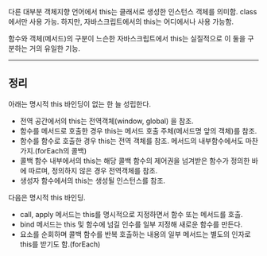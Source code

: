 다른 대부분 객체지향 언어에서 this는 클래서로 생성한 인스턴스 객체를 의미함. class에서만 사용 가능. 하지만, 자바스크립트에서의 this는 어디에서나 사용 가능함.

함수와 객체(메서드)의 구분이 느슨한 자바스크립트에서 this는 실질적으로 이 둘을 구분하는 거의 유일한 기능.

---

## 정리
아래는 명시적 this 바인딩이 없는 한 늘 성립한다.
- 전역 공간에서의 this는 전역객체(window, global) 을 참조.
- 함수를 메서드로 호출한 경우 this는 메서드 호출 주체(메서드명 앞의 객체)를 참조.
- 함수를 함수로 호출한 경우 this는 전역 객체를 참조. 메서드의 내부함수에서도 마찬가지.(forEach의 콜백)
- 콜백 함수 내부에서의 this는 해당 콜백 함수의 제어권을 넘겨받은 함수가 정의한 바에 따르며, 정의하지 않은 경우 전역객체를 참조.
- 생성자 함수에서의 this는 생성될 인스턴스를 참조.

다음은 명시적 this 바인딩.
- call, apply 메서드는 this를 명시적으로 지정하면서 함수 또는 메서드를 호출.
- bind 메서드는 this 및 함수에 넘길 인수를 일부 지정해 새로운 함수를 만든다.
- 요소를 순회하며 콜백 함수를 반복 호출하는 내용의 일부 메서드는 별도의 인자로 this를 받기도 함.(forEach)